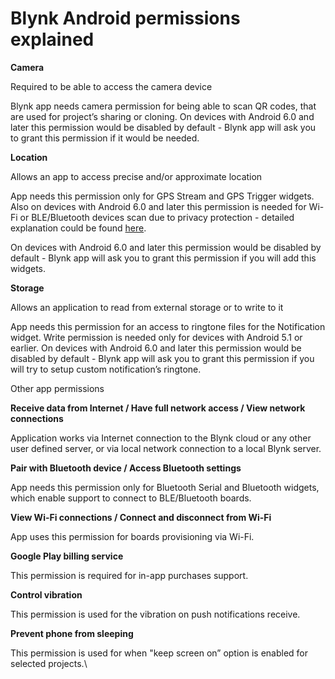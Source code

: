 # Blynk Android permissions explained

**Camera**

Required to be able to access the camera device

Blynk app needs camera permission for being able to scan QR codes, that are used for project’s sharing or cloning. On devices with Android 6.0 and later this permission would be disabled by default - Blynk app will ask you to grant this permission if it would be needed.

**Location**

Allows an app to access precise and/or approximate location

App needs this permission only for GPS Stream and GPS Trigger widgets. Also on devices with Android 6.0 and later this permission is needed for Wi-Fi or BLE/Bluetooth devices scan due to privacy protection - detailed explanation could be found [here](https://developer.android.com/about/versions/marshmallow/android-6.0-changes.html#behavior-hardware-id).

On devices with Android 6.0 and later this permission would be disabled by default - Blynk app will ask you to grant this permission if you will add this widgets. 

**Storage**

Allows an application to read from external storage or to write to it

App needs this permission for an access to ringtone files for the Notification widget. Write permission is needed only for devices with Android 5.1 or earlier. On devices with Android 6.0 and later this permission would be disabled by default - Blynk app will ask you to grant this permission if you will try to setup custom notification’s ringtone.

Other app permissions

**Receive data from Internet / Have full network access / View network connections**

Application works via Internet connection to the Blynk cloud or any other user defined server, or via local network connection to a local Blynk server.

**Pair with Bluetooth device / Access Bluetooth settings**

App needs this permission only for Bluetooth Serial and Bluetooth widgets, which enable support to connect to BLE/Bluetooth boards.

**View Wi-Fi connections / Connect and disconnect from Wi-Fi**

App uses this permission for boards provisioning via Wi-Fi.

**Google Play billing service**

This permission is required for in-app purchases support.

**Control vibration**

This permission is used for the vibration on push notifications receive.

**Prevent phone from sleeping**

This permission is used for when "keep screen on” option is enabled for selected projects.\
